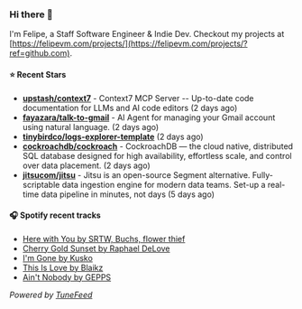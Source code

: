 ### Hi there 👋

I'm Felipe, a Staff Software Engineer & Indie Dev. Checkout my projects at [https://felipevm.com/projects/](https://felipevm.com/projects/?ref=github.com).

#### ⭐ Recent Stars
- **[upstash/context7](https://github.com/upstash/context7)** - Context7 MCP Server -- Up-to-date code documentation for LLMs and AI code editors (2 days ago)
- **[fayazara/talk-to-gmail](https://github.com/fayazara/talk-to-gmail)** - AI Agent for managing your Gmail account using natural language. (2 days ago)
- **[tinybirdco/logs-explorer-template](https://github.com/tinybirdco/logs-explorer-template)** (2 days ago)
- **[cockroachdb/cockroach](https://github.com/cockroachdb/cockroach)** - CockroachDB — the cloud native, distributed SQL database designed for high availability, effortless scale, and control over data placement. (2 days ago)
- **[jitsucom/jitsu](https://github.com/jitsucom/jitsu)** - Jitsu is an open-source Segment alternative. Fully-scriptable data ingestion engine for modern data teams. Set-up a real-time data pipeline in minutes, not days (5 days ago)

#### 🎧 Spotify recent tracks
- [Here with You by SRTW, Buchs, flower thief](https://open.spotify.com/track/2dNtChXYtvpT7SD7Bfe5KS)
- [Cherry Gold Sunset by Raphael DeLove](https://open.spotify.com/track/54R0urLnxf4XZhPlAkWV7r)
- [I&#39;m Gone by Kusko](https://open.spotify.com/track/37x7ojXx6CECWn8OjyANVP)
- [This Is Love by Blaikz](https://open.spotify.com/track/0COWLxxADg1zozNPm0WPy6)
- [Ain&#39;t Nobody by GEPPS](https://open.spotify.com/track/6qPOEwq4V2jlELdWAWHQGO)

_Powered by [TuneFeed](https://tunefeed.app?ref=github.com)_

